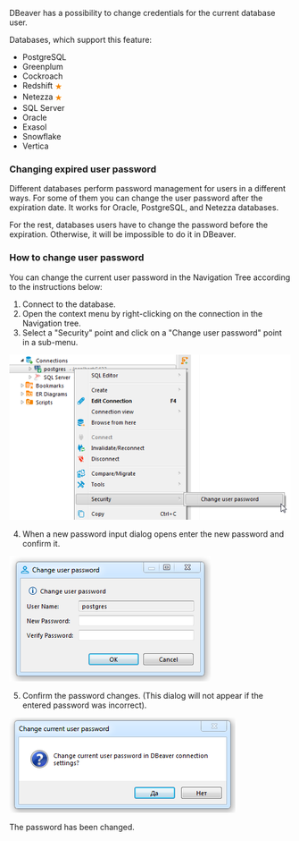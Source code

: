 DBeaver has a possibility to change credentials for the current database user. 

Databases, which support this feature:
- PostgreSQL
- Greenplum
- Cockroach
- Redshift <img src="images/commercial.png" vspace="4" align="top"/>
- Netezza <img src="images/commercial.png" vspace="4" align="top"/>
- SQL Server
- Oracle
- Exasol
- Snowflake
- Vertica

### Changing expired user password

Different databases perform password management for users in a different ways. For some of them you can change the user password after the expiration date. It works for Oracle, PostgreSQL, and Netezza databases.

For the rest, databases users have to change the password before the expiration. Otherwise, it will be impossible to do it in DBeaver.

### How to change user password

You can change the current user password in the Navigation Tree according to the instructions below:

1. Connect to the database.
2. Open the context menu by right-clicking on the connection in the Navigation tree.
3. Select a "Security" point and click on a "Change user password" point in a sub-menu.

![](images/ug/Connection-Security-Change.png)

4. When a new password input dialog opens enter the new password and confirm it.

![](images/ug/Change-User-Password-Dialog.png)

5. Confirm the password changes. 
(This dialog will not appear if the entered password was incorrect).

![](images/ug/Change-User-Password-Save-Settings.png)

The password has been changed.
